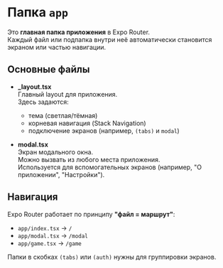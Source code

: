 # Папка `app`

Это **главная папка приложения** в Expo Router.  
Каждый файл или подпапка внутри неё автоматически становится экраном или частью навигации.

## Основные файлы

- **_layout.tsx**  
  Главный layout для приложения.  
  Здесь задаются:
  - тема (светлая/тёмная)
  - корневая навигация (Stack Navigation)
  - подключение экранов (например, `(tabs)` и `modal`)

- **modal.tsx**  
  Экран модального окна.  
  Можно вызвать из любого места приложения.  
  Используется для вспомогательных экранов (например, "О приложении", "Настройки").

## Навигация
Expo Router работает по принципу **"файл = маршрут"**:
- `app/index.tsx` → `/`
- `app/modal.tsx` → `/modal`
- `app/game.tsx` → `/game`

Папки в скобках `(tabs)` или `(auth)` нужны для группировки экранов.